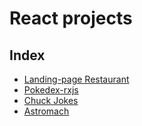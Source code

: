 # React projects

## Index


- [Landing-page Restaurant](https://github.com/dev-araujo/projetos/tree/main/React/restaurant)
- [Pokedex-rxjs](https://github.com/dev-araujo/projetos/tree/main/React/pokedex-react--rxjs)
- [Chuck Jokes](https://github.com/dev-araujo/projetos/tree/main/React/chuck-jokes)
- [Astromach](https://github.com/dev-araujo/projetos/tree/main/React/astromach)
